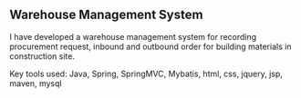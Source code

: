 ## Warehouse Management System

I have developed a warehouse management system for recording procurement request, inbound and outbound order for building materials in construction site.


Key tools used: Java, Spring, SpringMVC, Mybatis, html, css, jquery, jsp, maven, mysql
